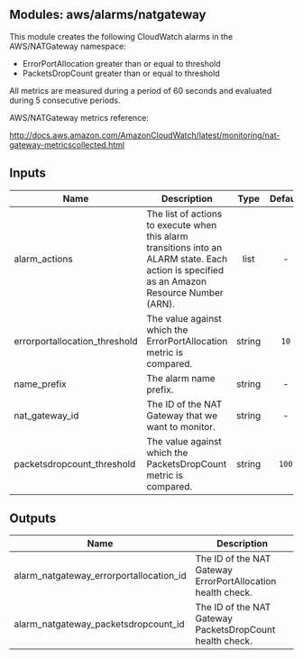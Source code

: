 ## Modules: aws/alarms/natgateway

This module creates the following CloudWatch alarms in the
AWS/NATGateway namespace:

  - ErrorPortAllocation greater than or equal to threshold
  - PacketsDropCount greater than or equal to threshold

All metrics are measured during a period of 60 seconds and evaluated
during 5 consecutive periods.

AWS/NATGateway metrics reference:

http://docs.aws.amazon.com/AmazonCloudWatch/latest/monitoring/nat-gateway-metricscollected.html


## Inputs

| Name | Description | Type | Default | Required |
|------|-------------|:----:|:-----:|:-----:|
| alarm_actions | The list of actions to execute when this alarm transitions into an ALARM state. Each action is specified as an Amazon Resource Number (ARN). | list | - | yes |
| errorportallocation_threshold | The value against which the ErrorPortAllocation metric is compared. | string | `10` | no |
| name_prefix | The alarm name prefix. | string | - | yes |
| nat_gateway_id | The ID of the NAT Gateway that we want to monitor. | string | - | yes |
| packetsdropcount_threshold | The value against which the PacketsDropCount metric is compared. | string | `100` | no |

## Outputs

| Name | Description |
|------|-------------|
| alarm_natgateway_errorportallocation_id | The ID of the NAT Gateway ErrorPortAllocation health check. |
| alarm_natgateway_packetsdropcount_id | The ID of the NAT Gateway PacketsDropCount health check. |

